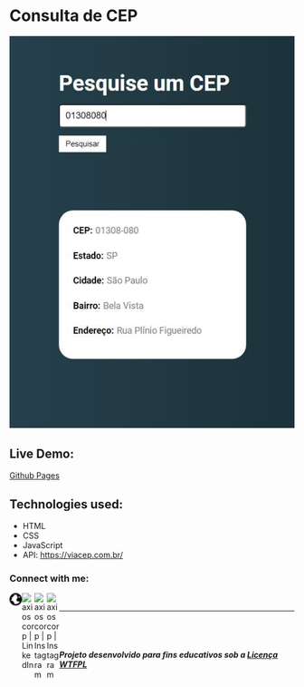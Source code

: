 # Consulta de CEP

![Layout do Projeto](https://github.com/henriquenocera/pesquisa-cep-correios/blob/main/layout.jpg?raw=true)

## Live Demo:
[Github Pages](https://henriquenocera.github.io/pesquisa-cep-correios/)

## Technologies used:
- HTML
- CSS
- JavaScript
- API: https://viacep.com.br/


### Connect with me:

[<img align="left" alt="axioscorp.com.br" width="22px" src="https://raw.githubusercontent.com/iconic/open-iconic/master/svg/globe.svg" />][website]
[<img align="left" alt="axioscorp | LinkedIn" width="22px" src="https://cdn.jsdelivr.net/npm/simple-icons@v3/icons/linkedin.svg" />][linkedin]
[<img align="left" alt="axioscorp | Instagram" width="22px" src="https://cdn.jsdelivr.net/npm/simple-icons@v3/icons/instagram.svg" />][instagram]
[<img align="left" alt="axioscorp | Instagram" width="22px" src="https://cdn.jsdelivr.net/npm/simple-icons@v3/icons/facebook.svg" />][facebook]

<br />


---


[website]: https://www.axioscorp.com.br/
[linkedin]: https://www.linkedin.com/in/henrique-nocera-7b850a1b5/
[instagram]: https://instagram.com/h_nocera/
[facebook]: https://facebook.com/henrique.nocera



<br />
<br />

##### Projeto desenvolvido para fins educativos sob a [Licença WTFPL](https://github.com/henriquenocera/pesquisa-cep-correios/blob/main/LICENSE)
